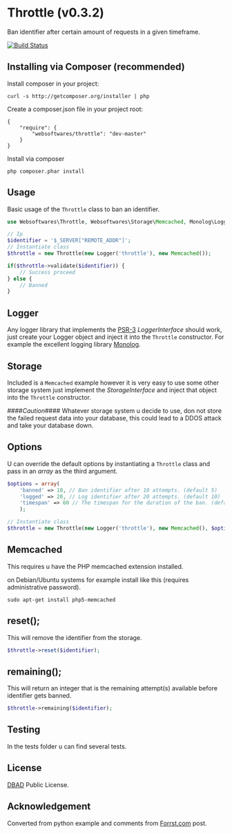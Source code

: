 # Throttle (v0.3.2)
Ban identifier after certain amount of requests in a given timeframe.

[![Build Status](https://api.travis-ci.org/websoftwares/Throttle.png)](https://travis-ci.org/websoftwares/Throttle)

## Installing via Composer (recommended)

Install composer in your project:
```
curl -s http://getcomposer.org/installer | php
```

Create a composer.json file in your project root:
```
{
    "require": {
        "websoftwares/throttle": "dev-master"
    }
}
```

Install via composer
```
php composer.phar install
```

## Usage
Basic usage of the `Throttle` class to ban an identifier.

```php
use Websoftwares\Throttle, Websoftwares\Storage\Memcached, Monolog\Logger;

// Ip
$identifier = '$_SERVER["REMOTE_ADDR"]';
// Instantiate class
$throttle = new Throttle(new Logger('throttle'), new Memcached());

if($throttle->validate($identifier)) {
	// Success proceed
} else {
	// Banned
}

```

## Logger
Any logger library that implements the [PSR-3](https://github.com/php-fig/log) _LoggerInterface_ should work,
just create your Logger object and inject it into the `Throttle` constructor.
For example the excellent logging library [Monolog](https://github.com/Seldaek/monolog).

## Storage
Included is a `Memcached` example however it is very easy to use some other storage system
just implement the _StorageInterface_ and inject that object into the `Throttle` constructor.

####_Caution_####
Whatever storage system u decide to use,
don not store the failed request data into your database,
this could lead to a DDOS attack and take your database down.

## Options
U can override the default options by instantiating a `Throttle` class and pass in an _array_ as the third argument.

```php
$options = array(
	'banned' => 10, // Ban identifier after 10 attempts. (default 5)
	'logged' => 20, // Log identifier after 20 attempts. (default 10)
	'timespan' => 60 // The timespan for the duration of the ban. (default 86400)
	);

// Instantiate class
$throttle = new Throttle(new Logger('throttle'), new Memcached(), $options);

```

## Memcached
This requires u have the PHP memcached extension installed.

on Debian/Ubuntu systems for example install like this (requires administrative password).

```
sudo apt-get install php5-memcached
```

## reset();
This will remove the identifier from the storage.
```php
$throttle->reset($identifier);
```

## remaining();
This will return an integer that is the remaining attempt(s) available before identifier gets banned.
```php
$throttle->remaining($identifier);
```

## Testing
In the tests folder u can find several tests.

## License
[DBAD](http://www.dbad-license.org/ "DBAD") Public License.

## Acknowledgement
Converted from python example and comments from [Forrst.com](https://forrst.com/posts/Limiting_number_of_requests_in_a_given_timeframe-0BW "Forrst") post.